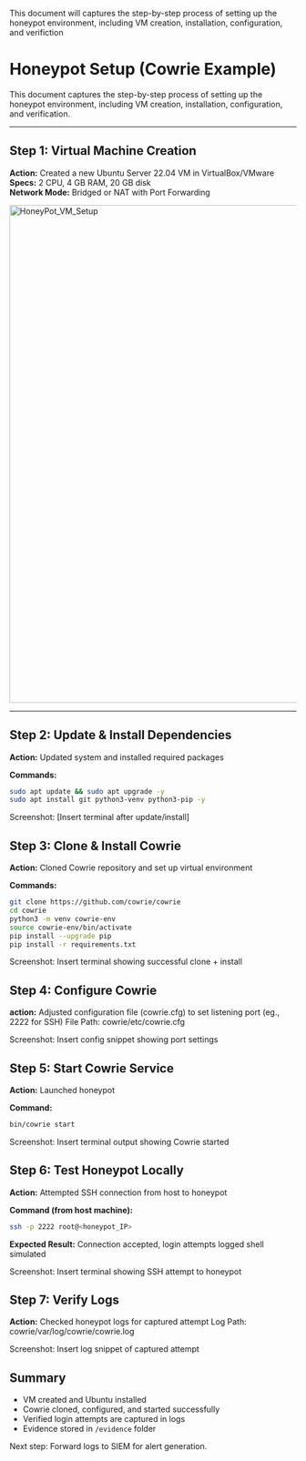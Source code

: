 This document will captures the step-by-step process of setting up the honeypot environment, including VM creation, installation, configuration, and verifiction 

# Honeypot Setup (Cowrie Example)

This document captures the step-by-step process of setting up the honeypot environment, including VM creation, installation, configuration, and verification.

---

## Step 1: Virtual Machine Creation
**Action:** Created a new Ubuntu Server 22.04 VM in VirtualBox/VMware  
**Specs:** 2 CPU, 4 GB RAM, 20 GB disk  
**Network Mode:** Bridged or NAT with Port Forwarding  

<img width="1075" height="875" alt="HoneyPot_VM_Setup" src="https://github.com/user-attachments/assets/e1efdeb5-8fde-4799-8356-c43d88f621b6" />


---

## Step 2: Update & Install Dependencies
**Action:** Updated system and installed required packages  

**Commands:**
```bash
sudo apt update && sudo apt upgrade -y
sudo apt install git python3-venv python3-pip -y

```

Screenshot: [Insert terminal after update/install]


## Step 3: Clone & Install Cowrie
**Action:** Cloned Cowrie repository and set up virtual environment  

**Commands:**
```bash
git clone https://github.com/cowrie/cowrie
cd cowrie
python3 -m venv cowrie-env
source cowrie-env/bin/activate
pip install --upgrade pip
pip install -r requirements.txt
```

Screenshot: Insert terminal showing successful clone + install


## Step 4: Configure Cowrie
**action:** Adjusted configuration file (cowrie.cfg) to set listening port (eg., 2222 for SSH)
File Path: cowrie/etc/cowrie.cfg

Screenshot: Insert config snippet showing port settings


## Step 5: Start Cowrie Service
**Action:** Launched honeypot  

**Command:**
```bash
bin/cowrie start
```

Screenshot: Insert terminal output showing Cowrie started


## Step 6: Test Honeypot Locally
**Action:** Attempted SSH connection from host to honeypot  

**Command (from host machine):**
```bash
ssh -p 2222 root@<honeypot_IP>
```

**Expected Result:** Connection accepted, login attempts logged shell simulated

Screenshot: Insert terminal showing SSH attempt to honeypot


## Step 7: Verify Logs
**Action:** Checked honeypot logs for captured attempt
Log Path: cowrie/var/log/cowrie/cowrie.log

Screenshot: Insert log snippet of captured attempt 

## Summary
- VM created and Ubuntu installed  
- Cowrie cloned, configured, and started successfully  
- Verified login attempts are captured in logs  
- Evidence stored in `/evidence` folder  

Next step: Forward logs to SIEM for alert generation.

